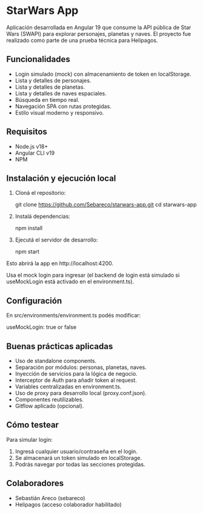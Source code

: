# StarWars App

Aplicación desarrollada en Angular 19 que consume la API pública de Star Wars (SWAPI) para explorar personajes, planetas y naves. El proyecto fue realizado como parte de una prueba técnica para Helipagos.

## Funcionalidades

- Login simulado (mock) con almacenamiento de token en localStorage.
- Lista y detalles de personajes.
- Lista y detalles de planetas.
- Lista y detalles de naves espaciales.
- Búsqueda en tiempo real.
- Navegación SPA con rutas protegidas.
- Estilo visual moderno y responsivo.

## Requisitos

- Node.js v18+
- Angular CLI v19
- NPM

## Instalación y ejecución local

1. Cloná el repositorio:

   git clone https://github.com/Sebareco/starwars-app.git
   cd starwars-app

2. Instalá dependencias:

   npm install

3. Ejecutá el servidor de desarrollo:

   npm start

Esto abrirá la app en http://localhost:4200.

Usa el mock login para ingresar (el backend de login está simulado si useMockLogin está activado en el environment.ts).

## Configuración

En src/environments/environment.ts podés modificar:

  useMockLogin: true or false

## Buenas prácticas aplicadas

- Uso de standalone components.
- Separación por módulos: personas, planetas, naves.
- Inyección de servicios para la lógica de negocio.
- Interceptor de Auth para añadir token al request.
- Variables centralizadas en environment.ts.
- Uso de proxy para desarrollo local (proxy.conf.json).
- Componentes reutilizables.
- Gitflow aplicado (opcional).

## Cómo testear

Para simular login:

1. Ingresá cualquier usuario/contraseña en el login.
2. Se almacenará un token simulado en localStorage.
3. Podrás navegar por todas las secciones protegidas.

## Colaboradores

- Sebastián Areco (sebareco)
- Helipagos (acceso colaborador habilitado)
